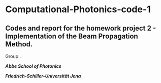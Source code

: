 # Computational-Photonics-code-1

## Codes and report for the homework project 2 - Implementation of the Beam Propagation Method.

Group .

***Abbe School of Photonics***

***Friedrich-Schiller-Universität Jena***
